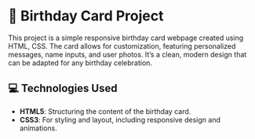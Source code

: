 # 🎉 Birthday Card Project

This project is a simple responsive birthday card webpage created using HTML, CSS. The card allows for customization, featuring personalized messages, name inputs, and user photos. It’s a clean, modern design that can be adapted for any birthday celebration.


## 💻 Technologies Used

- **HTML5**: Structuring the content of the birthday card.
- **CSS3**: For styling and layout, including responsive design and animations.



